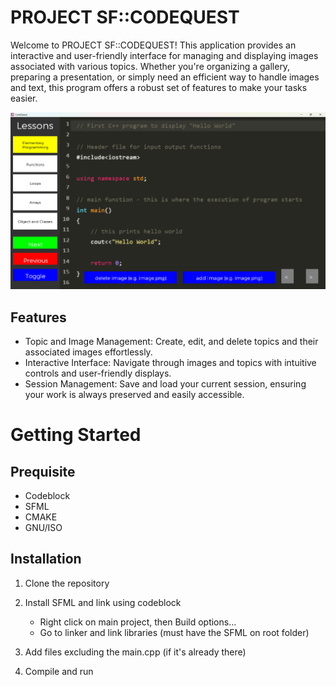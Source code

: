 # PROJECT SF::CODEQUEST

Welcome to PROJECT SF::CODEQUEST! This application provides an interactive and user-friendly interface for managing and displaying images associated with various topics. Whether you're organizing a gallery, preparing a presentation, or simply need an efficient way to handle images and text, this program offers a robust set of features to make your tasks easier.

![Screenshot of PROJECT SF::CODEQUEST](images/screenshot1.png "Screenshot of PROJECT SF::CODEQUEST")


## Features
- Topic and Image Management: Create, edit, and delete topics and their associated images effortlessly.
- Interactive Interface: Navigate through images and topics with intuitive controls and user-friendly displays.
- Session Management: Save and load your current session, ensuring your work is always preserved and easily accessible.


# Getting Started

## Prequisite
- Codeblock
- SFML
- CMAKE
- GNU/ISO

## Installation

1. Clone the repository
2. Install SFML and link using codeblock
    - Right click on main project, then Build options...
    - Go to linker and link libraries (must have the SFML on root folder) 

3. Add files excluding the main.cpp (if it's already there)
4. Compile and run